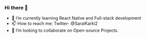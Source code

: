 ### Hi there 👋



- 🌱 I’m currently learning React Native and Full-stack development
- 📫 How to reach me: Twitter- @SaralKarki2
- 👯 I’m looking to collaborate on Open-source Projects.

